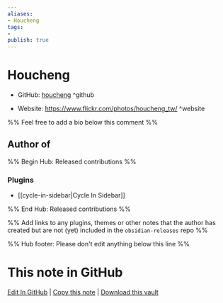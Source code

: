 ```yaml
---
aliases:
- Houcheng
tags:
- 
publish: true
---
```


# Houcheng

- GitHub: [houcheng](https://github.com/houcheng/) ^github
<!-- - Discord: `@` ^discord-->
- Website: <https://www.flickr.com/photos/houcheng_tw/> ^website
<!-- - [[Publish sites|Publish site]]: <https://> ^publish-->

%% Feel free to add a bio below this comment %%


## Author of

%% Begin Hub: Released contributions %%
### Plugins
- [[cycle-in-sidebar|Cycle In Sidebar]]

%% End Hub: Released contributions %%

%% Add links to any plugins, themes or other notes that the author has created but are not (yet) included in the `obsidian-releases` repo %%

<!--
### Unlisted plugins
-->

<!--
### Others
-->

<!--
## Sponsor this author
-->

<!-- - [[GitHub sponsors]]: [Sponsor @houcheng on GitHub Sponsors](https://github.com/sponsors/houcheng) ^github-sponsor-->
<!-- - [[Buy me a coffee]]: <https://> ^buy-me-a-coffee-->
<!-- - [[PayPal]]: <https://> ^paypal-->
<!-- - [[Patreon]]: <https://> ^patreon-->

<!--
## Follow this author
-->

<!-- - [[YouTube Channels|On YouTube]]: <https://> ^youtube-->
<!-- - Twitter: <https://> ^twitter-->
<!-- - ... -->

%% Hub footer: Please don't edit anything below this line %%

# This note in GitHub

<span class="git-footer">[Edit In GitHub](https://github.dev/obsidian-community/obsidian-hub/blob/main/01%20-%20Community/People/houcheng.md "git-hub-edit-note") | [Copy this note](https://raw.githubusercontent.com/obsidian-community/obsidian-hub/main/01%20-%20Community/People/houcheng.md "git-hub-copy-note") | [Download this vault](https://github.com/obsidian-community/obsidian-hub/archive/refs/heads/main.zip "git-hub-download-vault") </span>
